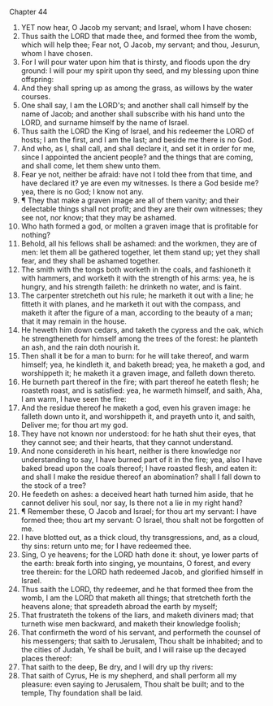 

Chapter 44

1. YET now hear, O Jacob my servant; and Israel, whom I have chosen:
2. Thus saith the LORD that made thee, and formed thee from the womb, which will help thee; Fear not, O Jacob, my servant; and thou, Jesurun, whom I have chosen.
3. For I will pour water upon him that is thirsty, and floods upon the dry ground: I will pour my spirit upon thy seed, and my blessing upon thine offspring:
4. And they shall spring up as among the grass, as willows by the water courses.
5. One shall say, I am the LORD's; and another shall call himself by the name of Jacob; and another shall subscribe with his hand unto the LORD, and surname himself by the name of Israel.
6. Thus saith the LORD the King of Israel, and his redeemer the LORD of hosts; I am the first, and I am the last; and beside me there is no God.
7. And who, as I, shall call, and shall declare it, and set it in order for me, since I appointed the ancient people?  and the things that are coming, and shall come, let them shew unto them.
8. Fear ye not, neither be afraid: have not I told thee from that time, and have declared it?  ye are even my witnesses.  Is there a God beside me?  yea, there is no God; I know not any.
9. ¶ They that make a graven image are all of them vanity; and their delectable things shall not profit; and they are their own witnesses; they see not, nor know; that they may be ashamed.
10. Who hath formed a god, or molten a graven image that is profitable for nothing?
11. Behold, all his fellows shall be ashamed: and the workmen, they are of men: let them all be gathered together, let them stand up; yet they shall fear, and they shall be ashamed together.
12. The smith with the tongs both worketh in the coals, and fashioneth it with hammers, and worketh it with the strength of his arms: yea, he is hungry, and his strength faileth: he drinketh no water, and is faint.
13. The carpenter stretcheth out his rule; he marketh it out with a line; he fitteth it with planes, and he marketh it out with the compass, and maketh it after the figure of a man, according to the beauty of a man; that it may remain in the house.
14. He heweth him down cedars, and taketh the cypress and the oak, which he strengtheneth for himself among the trees of the forest: he planteth an ash, and the rain doth nourish it.
15. Then shall it be for a man to burn: for he will take thereof, and warm himself; yea, he kindleth it, and baketh bread; yea, he maketh a god, and worshippeth it; he maketh it a graven image, and falleth down thereto.
16. He burneth part thereof in the fire; with part thereof he eateth flesh; he roasteth roast, and is satisfied: yea, he warmeth himself, and saith, Aha, I am warm, I have seen the fire:
17. And the residue thereof he maketh a god, even his graven image: he falleth down unto it, and worshippeth it, and prayeth unto it, and saith, Deliver me; for thou art my god.
18. They have not known nor understood: for he hath shut their eyes, that they cannot see; and their hearts, that they cannot understand.
19. And none considereth in his heart, neither is there knowledge nor understanding to say, I have burned part of it in the fire; yea, also I have baked bread upon the coals thereof; I have roasted flesh, and eaten it: and shall I make the residue thereof an abomination?  shall I fall down to the stock of a tree?
20. He feedeth on ashes: a deceived heart hath turned him aside, that he cannot deliver his soul, nor say, Is there not a lie in my right hand?
21. ¶ Remember these, O Jacob and Israel; for thou art my servant: I have formed thee; thou art my servant: O Israel, thou shalt not be forgotten of me.
22. I have blotted out, as a thick cloud, thy transgressions, and, as a cloud, thy sins: return unto me; for I have redeemed thee.
23. Sing, O ye heavens; for the LORD hath done it: shout, ye lower parts of the earth: break forth into singing, ye mountains, O forest, and every tree therein: for the LORD hath redeemed Jacob, and glorified himself in Israel.
24. Thus saith the LORD, thy redeemer, and he that formed thee from the womb, I am the LORD that maketh all things; that stretcheth forth the heavens alone; that spreadeth abroad the earth by myself;
25. That frustrateth the tokens of the liars, and maketh diviners mad; that turneth wise men backward, and maketh their knowledge foolish;
26. That confirmeth the word of his servant, and performeth the counsel of his messengers; that saith to Jerusalem, Thou shalt be inhabited; and to the cities of Judah, Ye shall be built, and I will raise up the decayed places thereof:
27. That saith to the deep, Be dry, and I will dry up thy rivers:
28. That saith of Cyrus, He is my shepherd, and shall perform all my pleasure: even saying to Jerusalem, Thou shalt be built; and to the temple, Thy foundation shall be laid.
